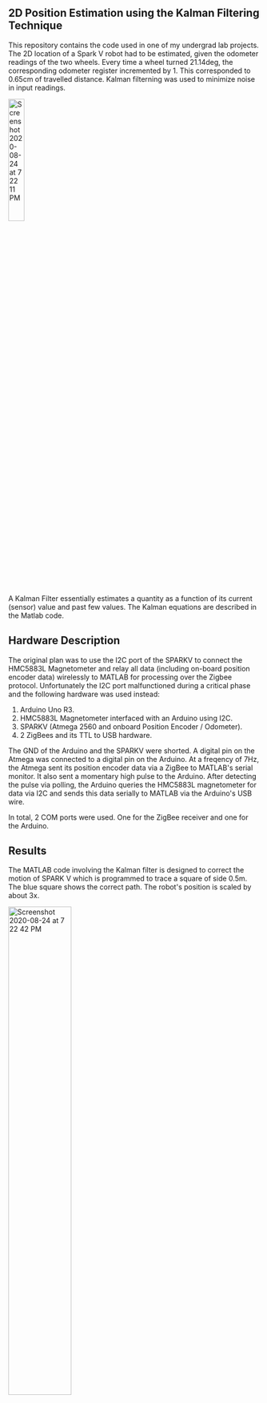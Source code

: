 ## 2D Position Estimation using the Kalman Filtering Technique
This repository contains the code used in one of my undergrad lab projects. The 2D location of a Spark V robot had to be estimated, given the odometer readings of the two wheels. Every time a wheel turned 21.14deg, the corresponding odometer register incremented by 1. This corresponded to 0.65cm of travelled distance. Kalman filterning was used to minimize noise in input readings.

<img width="25%" alt="Screenshot 2020-08-24 at 7 22 11 PM" src="https://user-images.githubusercontent.com/18059416/91052620-56b12700-e63f-11ea-9a19-f3e4e71e8f16.png">

 A Kalman Filter essentially estimates a quantity as a function of its current (sensor) value and past few values. The Kalman equations are described in the Matlab code.

## Hardware Description
The original plan was to use the I2C port of the SPARKV to connect the HMC5883L Magnetometer and relay all data (including on-board position encoder data) wirelessly to MATLAB for processing over the Zigbee protocol. Unfortunately the I2C port malfunctioned during a critical phase and the following hardware was used instead:

1. Arduino Uno R3.<br>
2. HMC5883L Magnetometer interfaced with an Arduino using I2C.<br>
3. SPARKV (Atmega 2560 and onboard Position Encoder / Odometer).
4. 2 ZigBees and its TTL to USB hardware.

The GND of the Arduino and the SPARKV were shorted. A digital pin on the Atmega was connected to a digital pin on the Arduino. At a freqency of 7Hz, the Atmega sent its position encoder data via a ZigBee to MATLAB's serial monitor. It also sent a momentary high pulse to the Arduino. After detecting the pulse via polling, the Arduino queries the HMC5883L magnetometer for data via I2C and sends this data serially to MATLAB via the Arduino's USB wire.

In total, 2 COM ports were used. One for the ZigBee receiver and one for the Arduino.

## Results
The MATLAB code involving the Kalman filter is designed to correct the motion of SPARK V which is programmed to trace a square of side 0.5m. The blue square shows the correct path. The robot's position is scaled by about 3x.

<img width="50%" alt="Screenshot 2020-08-24 at 7 22 42 PM" src="https://user-images.githubusercontent.com/18059416/91052833-a7288480-e63f-11ea-8509-06e7a0adffbf.png">
